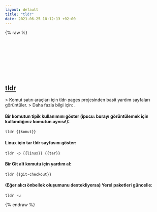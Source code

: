```yaml
---
layout: default
title: "tldr"
date: 2021-06-25 18:12:13 +02:00
---
```

{% raw %}
<h2 id="tldr">
  <a href="/tr/common/tldr.html">tldr</a> <a href="#tldr"><svg class="icon">
    <use href="/assets/images/unicode_sprite.svg#link" />
  </svg></a>
</h2>
> Komut satırı araçları için tldr-pages projesinden basit yardım sayfaları görüntüler.
> Daha fazla bilgi için: <https://tldr.sh>.

#### Bir komutun tipik kullanımını göster (ipucu: burayı görüntülemek için kullandığınız komutun aynısı!):
```shell
tldr {{komut}}
```
#### Linux için tar tldr sayfasını göster:
```shell
tldr -p {{linux}} {{tar}}
```
#### Bir Git alt komutu için yardım al:
```shell
tldr {{git-checkout}}
```
#### (Eğer alıcı önbellek oluşumunu destekliyorsa) Yerel paketleri güncelle:
```shell
tldr -u
```
{% endraw %}